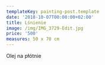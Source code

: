 ```yaml
---
templateKey: painting-post.template
date: '2018-10-07T00:00:00+02:00'
title: Lśnienie
image: /img/IMG_3729-Edit.jpg
price: '500'
measures: 50 x 70 cm
---
```

Olej na płótnie

